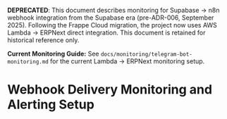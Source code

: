 **DEPRECATED**: This document describes monitoring for Supabase → n8n webhook
integration from the Supabase era (pre-ADR-006, September 2025). Following the
Frappe Cloud migration, the project now uses AWS Lambda → ERPNext direct
integration. This document is retained for historical reference only.

**Current Monitoring Guide:** See `docs/monitoring/telegram-bot-monitoring.md`
for the current Lambda → ERPNext monitoring setup.

# Webhook Delivery Monitoring and Alerting Setup
